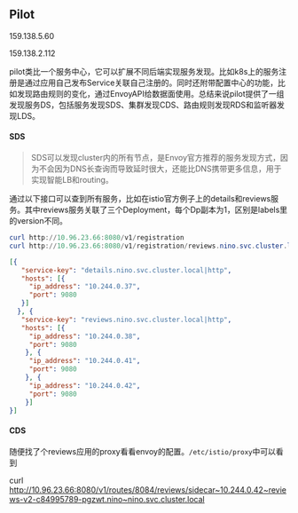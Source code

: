 ## Pilot

159.138.5.60

159.138.2.112

pilot类比一个服务中心，它可以扩展不同后端实现服务发现。比如k8s上的服务注册是通过应用自己发布Service关联自己注册的。同时还附带配置中心的功能，比如发现路由规则的变化，通过EnvoyAPI给数据面使用。总结来说pilot提供了一组发现服务DS，包括服务发现SDS、集群发现CDS、路由规则发现RDS和监听器发现LDS。

#### SDS

> SDS可以发现cluster内的所有节点，是Envoy官方推荐的服务发现方式，因为不会因为DNS长查询而导致延时很大，还能比DNS携带更多信息，用于实现智能LB和routing。

通过以下接口可以查到所有服务，比如在istio官方例子上的details和reviews服务。其中reviews服务关联了三个Deployment，每个Dp副本为1，区别是labels里的version不同。

```powershell
curl http://10.96.23.66:8080/v1/registration
curl http://10.96.23.66:8080/v1/registration/reviews.nino.svc.cluster.local\|http
```

```json
[{
   "service-key": "details.nino.svc.cluster.local|http",
   "hosts": [{
     "ip_address": "10.244.0.37",
     "port": 9080
   }]
  }, {
   "service-key": "reviews.nino.svc.cluster.local|http",
   "hosts": [{
     "ip_address": "10.244.0.38",
     "port": 9080
    }, {
     "ip_address": "10.244.0.41",
     "port": 9080
    }, {
     "ip_address": "10.244.0.42",
     "port": 9080
    }]
}]
```

#### CDS

随便找了个reviews应用的proxy看看envoy的配置。`/etc/istio/proxy`中可以看到

curl http://10.96.23.66:8080/v1/routes/8084/reviews/sidecar~10.244.0.42~reviews-v2-c84995789-pgzwt.nino~nino.svc.cluster.local